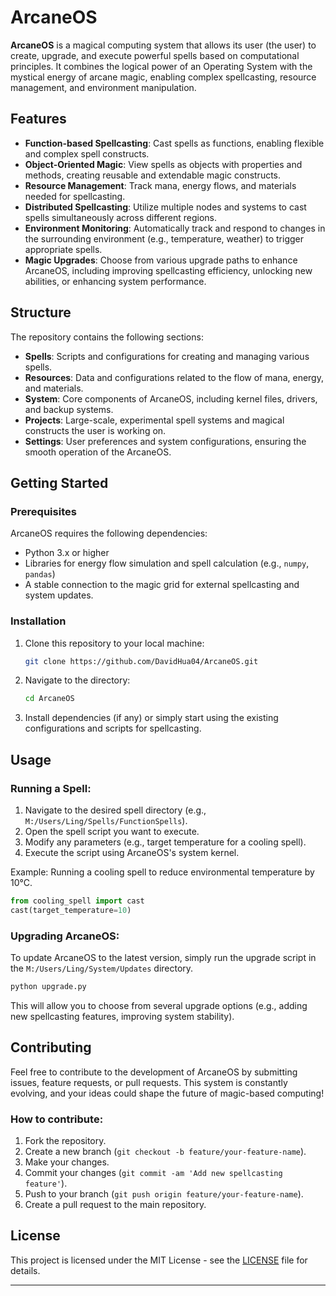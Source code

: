 # ArcaneOS

**ArcaneOS** is a magical computing system that allows its user (the user) to create, upgrade, and execute powerful spells based on computational principles. It combines the logical power of an Operating System with the mystical energy of arcane magic, enabling complex spellcasting, resource management, and environment manipulation.

## Features

- **Function-based Spellcasting**: Cast spells as functions, enabling flexible and complex spell constructs.
- **Object-Oriented Magic**: View spells as objects with properties and methods, creating reusable and extendable magic constructs.
- **Resource Management**: Track mana, energy flows, and materials needed for spellcasting.
- **Distributed Spellcasting**: Utilize multiple nodes and systems to cast spells simultaneously across different regions.
- **Environment Monitoring**: Automatically track and respond to changes in the surrounding environment (e.g., temperature, weather) to trigger appropriate spells.
- **Magic Upgrades**: Choose from various upgrade paths to enhance ArcaneOS, including improving spellcasting efficiency, unlocking new abilities, or enhancing system performance.

## Structure

The repository contains the following sections:

- **Spells**: Scripts and configurations for creating and managing various spells.
- **Resources**: Data and configurations related to the flow of mana, energy, and materials.
- **System**: Core components of ArcaneOS, including kernel files, drivers, and backup systems.
- **Projects**: Large-scale, experimental spell systems and magical constructs the user is working on.
- **Settings**: User preferences and system configurations, ensuring the smooth operation of the ArcaneOS.

## Getting Started

### Prerequisites

ArcaneOS requires the following dependencies:
- Python 3.x or higher
- Libraries for energy flow simulation and spell calculation (e.g., `numpy`, `pandas`)
- A stable connection to the magic grid for external spellcasting and system updates.

### Installation

1. Clone this repository to your local machine:
   ```bash
   git clone https://github.com/DavidHua04/ArcaneOS.git
   ```

2. Navigate to the directory:
   ```bash
   cd ArcaneOS
   ```

3. Install dependencies (if any) or simply start using the existing configurations and scripts for spellcasting.

## Usage

### Running a Spell:

1. Navigate to the desired spell directory (e.g., `M:/Users/Ling/Spells/FunctionSpells`).
2. Open the spell script you want to execute.
3. Modify any parameters (e.g., target temperature for a cooling spell).
4. Execute the script using ArcaneOS's system kernel.

Example: Running a cooling spell to reduce environmental temperature by 10°C.

```python
from cooling_spell import cast
cast(target_temperature=10)
```

### Upgrading ArcaneOS:

To update ArcaneOS to the latest version, simply run the upgrade script in the `M:/Users/Ling/System/Updates` directory.

```bash
python upgrade.py
```

This will allow you to choose from several upgrade options (e.g., adding new spellcasting features, improving system stability).

## Contributing

Feel free to contribute to the development of ArcaneOS by submitting issues, feature requests, or pull requests. This system is constantly evolving, and your ideas could shape the future of magic-based computing!

### How to contribute:

1. Fork the repository.
2. Create a new branch (`git checkout -b feature/your-feature-name`).
3. Make your changes.
4. Commit your changes (`git commit -am 'Add new spellcasting feature'`).
5. Push to your branch (`git push origin feature/your-feature-name`).
6. Create a pull request to the main repository.

## License

This project is licensed under the MIT License - see the [LICENSE](LICENSE) file for details.

---

